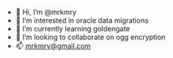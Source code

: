 - 👋 Hi, I’m @mrkmry
- 👀 I’m interested in oracle data migrations
- 🌱 I’m currently learning goldengate
- 💞️ I’m looking to collaborate on ogg encryption
- 📫 mrkmry@gmail.com

<!---
mrkmry/mrkmry is a ✨ special ✨ repository because its `README.md` (this file) appears on your GitHub profile.
You can click the Preview link to take a look at your changes.
--->
